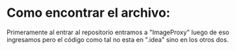 # Como encontrar el archivo:

Primeramente al entrar al repositorio entramos a "ImageProxy" luego de eso 
ingresamos pero el código como tal no esta en ".idea" sino en los otros dos. 
